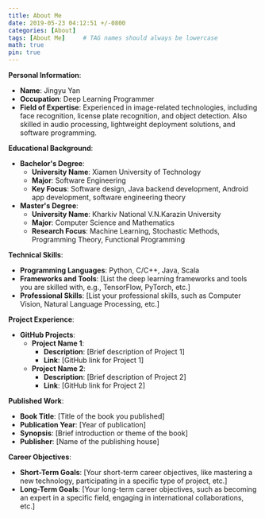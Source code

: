 ```yaml
---
title: About Me
date: 2019-05-23 04:12:51 +/-0800
categories: [About]
tags: [About Me]     # TAG names should always be lowercase
math: true
pin: true
---
```


**Personal Information**:
- **Name**: Jingyu Yan
- **Occupation**: Deep Learning Programmer
- **Field of Expertise**: Experienced in image-related technologies, including face recognition, license plate recognition, and object detection. Also skilled in audio processing, lightweight deployment solutions, and software programming.

**Educational Background**:
- **Bachelor's Degree**:
  - **University Name**: Xiamen University of Technology
  - **Major**: Software Engineering
  - **Key Focus**: Software design, Java backend development, Android app development, software engineering theory
- **Master's Degree**:
  - **University Name**: Kharkiv National V.N.Karazin University
  - **Major**: Computer Science and Mathematics
  - **Research Focus**: Machine Learning, Stochastic Methods, Programming Theory, Functional Programming

**Technical Skills**:
- **Programming Languages**: Python, C/C++, Java, Scala
- **Frameworks and Tools**: [List the deep learning frameworks and tools you are skilled with, e.g., TensorFlow, PyTorch, etc.]
- **Professional Skills**: [List your professional skills, such as Computer Vision, Natural Language Processing, etc.]

**Project Experience**:
- **GitHub Projects**:
  - **Project Name 1**:
    - **Description**: [Brief description of Project 1]
    - **Link**: [GitHub link for Project 1]
  - **Project Name 2**:
    - **Description**: [Brief description of Project 2]
    - **Link**: [GitHub link for Project 2]

**Published Work**:
- **Book Title**: [Title of the book you published]
- **Publication Year**: [Year of publication]
- **Synopsis**: [Brief introduction or theme of the book]
- **Publisher**: [Name of the publishing house]

**Career Objectives**:
- **Short-Term Goals**: [Your short-term career objectives, like mastering a new technology, participating in a specific type of project, etc.]
- **Long-Term Goals**: [Your long-term career objectives, such as becoming an expert in a specific field, engaging in international collaborations, etc.]
